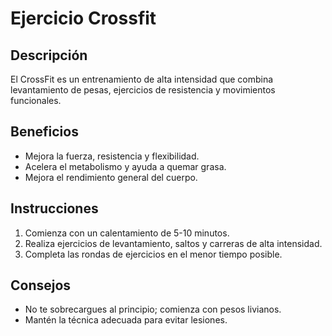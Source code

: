 # Ejercicio Crossfit

## Descripción
El CrossFit es un entrenamiento de alta intensidad que combina levantamiento de pesas, ejercicios de resistencia y movimientos funcionales.

## Beneficios
- Mejora la fuerza, resistencia y flexibilidad.
- Acelera el metabolismo y ayuda a quemar grasa.
- Mejora el rendimiento general del cuerpo.

## Instrucciones
1. Comienza con un calentamiento de 5-10 minutos.
2. Realiza ejercicios de levantamiento, saltos y carreras de alta intensidad.
3. Completa las rondas de ejercicios en el menor tiempo posible.

## Consejos
- No te sobrecargues al principio; comienza con pesos livianos.
- Mantén la técnica adecuada para evitar lesiones.